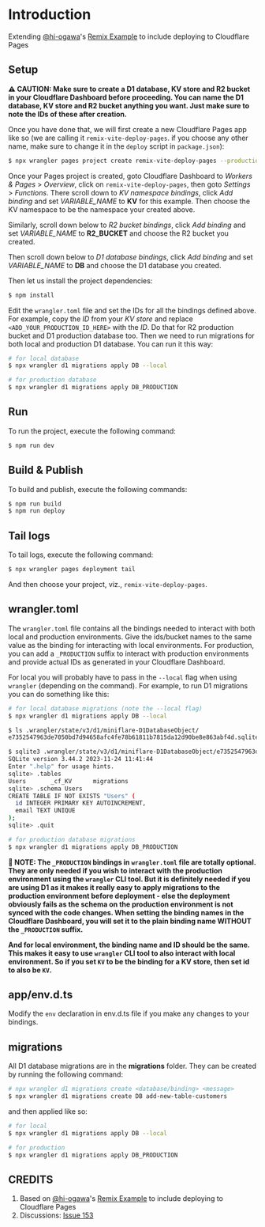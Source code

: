 # Introduction

Extending [@hi-ogawa](https://github.com/hi-ogawa)'s [Remix Example](https://github.com/hi-ogawa/vite-plugins/tree/main/packages/vite-node-miniflare/examples/remix) to include deploying to Cloudflare Pages

## Setup

**⚠️ CAUTION: Make sure to create a D1 database, KV store and R2 bucket in your Cloudflare Dashboard before proceeding. You can name the D1 database, KV store and R2 bucket anything you want. Just make sure to note the IDs of these after creation.**

Once you have done that, we will first create a new Cloudflare Pages app like so (we are calling it `remix-vite-deploy-pages`. if you choose any other name, make sure to change it in the `deploy` script in `package.json`):

```bash
$ npx wrangler pages project create remix-vite-deploy-pages --production-branch main
```

Once your Pages project is created, goto Cloudflare Dashboard to *Workers & Pages* > *Overview*, click on `remix-vite-deploy-pages`, then goto *Settings* > *Functions*. There scroll down to *KV namespace bindings*, click *Add binding* and set *VARIABLE_NAME* to **KV** for this example. Then choose the KV namespace to be the namespace your created above.

Similarly, scroll down below to *R2 bucket bindings*, click *Add binding* and set *VARIABLE_NAME* to **R2_BUCKET** and choose the R2 bucket you created.

Then scroll down below to *D1 database bindings*, click *Add binding* and set *VARIABLE_NAME* to **DB** and choose the D1 database you created.

Then let us install the project dependencies:

```bash
$ npm install
```

Edit the `wrangler.toml` file and set the IDs for all the bindings defined above. For example, copy the *ID* from your *KV store* and replace `<ADD_YOUR_PRODUCTION_ID_HERE>` with the *ID*. Do that for R2 production bucket and D1 production database too. Then we need to run migrations for both local and production D1 database. You can run it this way:

```bash
# for local database
$ npx wrangler d1 migrations apply DB --local

# for production database
$ npx wrangler d1 migrations apply DB_PRODUCTION
```

## Run

To run the project, execute the following command:

```bash
$ npm run dev
```

## Build & Publish

To build and publish, execute the following commands:

```bash
$ npm run build
$ npm run deploy
```

## Tail logs

To tail logs, execute the following command:

```bash
$ npx wrangler pages deployment tail
```

And then choose your project, viz., `remix-vite-deploy-pages`.

## wrangler.toml

The `wrangler.toml` file contains all the bindings needed to interact with both local and production environments. Give the ids/bucket names to the same value as the binding for interacting with local environments. For production, you can add a `_PRODUCTION` suffix to interact with production environments and provide actual IDs as generated in your Cloudflare Dashboard.

For local you will probably have to pass in the `--local` flag when using `wrangler` (depending on the command). For example, to run D1 migrations you can do something like this:

```bash
# for local database migrations (note the --local flag)
$ npx wrangler d1 migrations apply DB --local

$ ls .wrangler/state/v3/d1/miniflare-D1DatabaseObject/                                                            (base)
e7352547963de7050bd7d94658afc4fe78b61811b7815da12d90be8e863abf4d.sqlite

$ sqlite3 .wrangler/state/v3/d1/miniflare-D1DatabaseObject/e7352547963de7050bd7d94658afc4fe78b61811b7815da12d90be8e863abf4d.sqlite
SQLite version 3.44.2 2023-11-24 11:41:44
Enter ".help" for usage hints.
sqlite> .tables
Users       _cf_KV      migrations
sqlite> .schema Users
CREATE TABLE IF NOT EXISTS "Users" (
  id INTEGER PRIMARY KEY AUTOINCREMENT,
  email TEXT UNIQUE
);
sqlite> .quit

# for production database migrations
$ npx wrangler d1 migrations apply DB_PRODUCTION
```

**💁 NOTE: The `_PRODUCTION` bindings in `wrangler.toml` file are totally optional. They are only needed if you wish to interact with the production environment using the `wrangler` CLI tool. But it is definitely needed if you are using D1 as it makes it really easy to apply migrations to the production environment before deployment - else the deployment obviously fails as the schema on the production environment is not synced with the code changes. When setting the binding names in the Cloudflare Dashboard, you will set it to the plain binding name WITHOUT the `_PRODUCTION` suffix.**

**And for local environment, the binding name and ID should be the same. This makes it easy to use `wrangler` CLI tool to also interact with local environment. So if you set `KV` to be the binding for a KV store, then set id to also be `KV`.**

## app/env.d.ts

Modify the `env` declaration in env.d.ts file if you make any changes to your bindings.

## migrations

All D1 database migrations are in the **migrations** folder. They can be created by running the following command:

```bash
# npx wrangler d1 migrations create <database/binding> <message>
$ npx wrangler d1 migrations create DB add-new-table-customers 
```

and then applied like so:

```bash
# for local
$ npx wrangler d1 migrations apply DB --local

# for production
$ npx wrangler d1 migrations apply DB_PRODUCTION
```

## CREDITS

1. Based on [@hi-ogawa](https://github.com/hi-ogawa)'s [Remix Example](https://github.com/hi-ogawa/vite-plugins/tree/main/packages/vite-node-miniflare/examples/remix) to include deploying to Cloudflare Pages
2. Discussions: [Issue 153](https://github.com/hi-ogawa/vite-plugins/issues/153)
